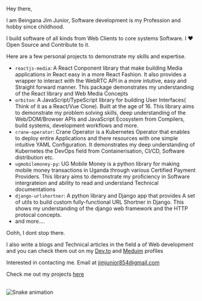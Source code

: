 Hey there,

I am Beingana Jim Junior, Software development is my Profession and hobby since childhood.

I build software of all kinds from Web Clients to core systems Software. I ❤️ Open Source and Contribute to it.

Here are a few personal projects to demonstrate my skills and expertise.

- `reactjs-media`: A React Conponent library that make building Media applications in React easy in a more React Fashion. It also provides a wrapper to interact with the WebRTC API in a more intutive, easy and Straight forward manner. This package demonstrates my understanding of the React library and Web Media Concepts
- `orbiton`: A JavaScript/TypeScript library for building User Interfaces( Think of it as a React/Vue Clone). Built at the age of 16. This library aims to demonstrate my problem solving skills, deep understanding of the Web/DOM/Browser APIs and JavaScript Ecosystem from Compilers, build systems, development workflows and more.
- `crane-operator`: Crane Operator is a Kubernetes Operator that enables to deploy entire Applications and there resources with one simple intuitive YAML Configuration. It demonstrates my deep understanding of Kubernetes the DevOps field from Containerisation, CI/CD, Software distribution etc.
- `ugmobilemoney-py`: UG Mobile Money is a python library for making mobile money transactions in Uganda through various Certified Payment Providers. This library aims to demonstrate my proficiency in Software intergrateion and ability to read and understand Technical documentations
- `django-urlshortner`: A python library and Django app that provides A set of utils to build custom fully-functional URL Shortner in Django. This shows my understanding of the django web framework and the HTTP protocal concepts.
- and more....

Oohh, I dont stop there.

I also write a blogs and Technical articles in the field a of Web development and you can check them out on my [Dev.to](https://dev.to/jimjunior) and [Meduim](https://jimjunior.medium.com/) profiles

Interested in contacting me. Email at jimjunior854@gmail.com


Check me out my projects [here](https://open.cranom.tech)

<br clear="both">
<img src="https://raw.githubusercontent.com/jim-junior/portfolio/output/snake.svg" alt="Snake animation" />
